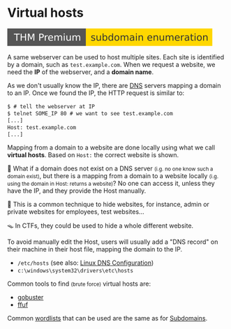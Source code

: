 # Virtual hosts

[![subdomainenumeration](../../../_badges/thmp/subdomainenumeration.svg)](https://tryhackme.com/room/subdomainenumeration)

<div class="row row-cols-lg-2"><div>

A same webserver can be used to host multiple sites. Each site is identified by a domain, such as `test.example.com`. When we request a website, we need the **IP** of the webserver, and a **domain name**.

As we don't usually know the IP, there are [DNS](/operating-systems/networking/protocols/dns.md) servers mapping a domain to an IP. Once we found the IP, the HTTP request is similar to:

```shell!
$ # tell the webserver at IP
$ telnet SOME_IP 80 # we want to see test.example.com
[...]
Host: test.example.com
[...]
```

Mapping from a domain to a website are done locally using what we call **virtual hosts**. Based on `Host:` the correct website is shown.

🤔 What if a domain does not exist on a DNS server <small>(i.g. no one know such a domain exist)</small>, but there is a mapping from a domain to a website locally <small>(i.g. using the domain in Host: returns a website)</small>? No one can access it, unless they have the IP, and they provide the Host manually.
</div><div>

🎁 This is a common technique to hide websites, for instance, admin or private websites for employees, test websites...

🪤 In CTFs, they could be used to hide a whole different website.

To avoid manually edit the Host, users will usually add a "DNS record" on their machine in their host file, mapping the domain to the IP.

* `/etc/hosts` (see also: [Linux DNS Configuration](/operating-systems/networking/protocols/dns.md#linux-dns-configuration))
* `c:\windows\system32\drivers\etc\hosts`

Common tools to find <small>(brute force)</small> virtual hosts are:

* [gobuster](/cybersecurity/red-team/tools/enumeration/web/gobuster.md#vhost-brute-force)
* [ffuf](/cybersecurity/red-team/tools/enumeration/web/ffuf.md#vhost-brute-force)

Common [wordlists](/cybersecurity/red-team/_knowledge/topics/wordlists.md) that can be used are the same as for [Subdomains](subdomains.md).
</div></div>